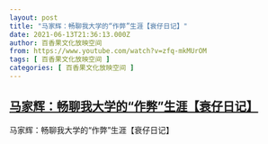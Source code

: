 ```yaml
---
layout: post
title: "马家辉：畅聊我大学的“作弊”生涯【衰仔日记】"
date: 2021-06-13T21:36:13.000Z
author: 百香果文化放映空间
from: https://www.youtube.com/watch?v=zfq-mkMUrOM
tags: [ 百香果文化放映空间 ]
categories: [ 百香果文化放映空间 ]
---
```

<!--1623620173000-->
[马家辉：畅聊我大学的“作弊”生涯【衰仔日记】](https://www.youtube.com/watch?v=zfq-mkMUrOM)
------

<div>
马家辉：畅聊我大学的“作弊”生涯【衰仔日记】
</div>
